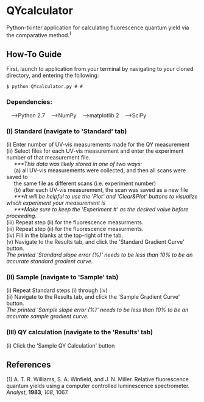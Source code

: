 # QYcalculator
Python-tkinter application for calculating fluorescence quantum yield via the comparative method.<sup>1</sup>


## How-To Guide
First, launch to application from your terminal by navigating to your cloned directory, and entering the following:
```
$ python QYcalculator.py # #
```
### Dependencies:
&nbsp;&nbsp;&nbsp;-->Python 2.7
&nbsp;&nbsp;&nbsp;-->NumPy 
&nbsp;&nbsp;&nbsp;-->matplotlib 2
&nbsp;&nbsp;&nbsp;-->SciPy
### (I) Standard (navigate to 'Standard' tab)
(i) Enter number of UV-vis measurements made for the QY measurement <br>
(ii) Select files for each UV-vis measurement and enter the experiment number of that measurement file. <br>
&nbsp;&nbsp;&nbsp;&nbsp;&nbsp;<i>***This data was likely stored in one of two ways:</i> <br>
&nbsp;&nbsp;&nbsp;&nbsp;&nbsp;(a) all UV-vis measurements were collected, and then all scans were saved to <br>
&nbsp;&nbsp;&nbsp;&nbsp;&nbsp;the same file as different scans (i.e. experiment number) <br>
&nbsp;&nbsp;&nbsp;&nbsp;&nbsp;(b) after each UV-vis measurement, the scan was saved as a new file <br>
&nbsp;&nbsp;&nbsp;&nbsp;&nbsp;<i>***It will be helpful to use the 'Plot' and 'Clear&Plot' buttons to visualize which experiment your measurement is</i> <br>
&nbsp;&nbsp;&nbsp;&nbsp;&nbsp;<i>***Make sure to keep the 'Experiment #' as the desired value before proceeding.</i> <br>
(iii) Repeat step (ii) for the fluorescence measurments. <br> 
(iii) Repeat step (ii) for the fluorescence measurments. <br>
(iv) Fill in the blanks at the top-right of the tab. <br>
(v) Navigate to the Results tab, and click the 'Standard Gradient Curve' button. <br>
<i>The printed 'Standard slope error (%)' needs to be less than 10% to be an accurate standard gradient curve.</i> <br>
### (II) Sample (navigate to 'Sample' tab)
(i) Repeat Standard steps (i) through (iv) <br>
(ii) Navigate to the Results tab, and click the 'Sample Gradient Curve' button. <br>
<i>The printed 'Sample slope error (%)' needs to be less than 10% to be an accurate sample gradient curve.</i> <br>
### (III) QY calculation (navigate to the 'Results' tab)
(i) Click the 'Sample QY Calculation' button <br>

## References
(1) A. T. R. Williams, S. A. Winfield, and J. N. Miller. Relative fluorescence quantum yields using a computer controlled luminescence spectrometer. <i>Analyst</i>, <b>1983</b>, <i>108</i>, 1067. 
